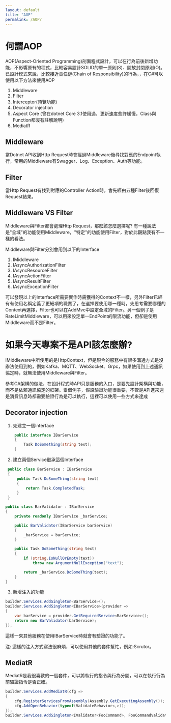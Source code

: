 ```yaml
---
layout: default
title: "AOP"
permalink: /AOP/
---
```


# 何謂AOP
AOP(Aspect-Oriented Programming)剖面程式設計，可以在行為前後新增功能，不影響原有的程式，比較容易設計SOLID的單一原則(S)、開放封閉原則(O)。已設計模式來說，比較接近責任鏈(Chain of Responsibility)的行為，，在C#可以使用以下方法來使用AOP
1. Middleware
2. Filter
3. Interceptor(預覽功能)
4. Decorator injection
5. Aspect Core (曾在dotnet Core 3.1使用過，更新速度些許緩慢，Class與Function都沒有註解說明)
6. MediatR

## Middleware
當Dotnet API收到Http Request時會經過Middleware後尋找對應的Endpoint執行，常用的Middleware有Swagger、Log、Exception、Auth等功能。

## Filter
當Http Request有找到對應的Controller Action時，會先經由五種Filter後回復Request結果。

## Middleware VS Filter
Middleware與Filter都會處理Http Request，那麼該怎麼選擇呢? 有一種說法是"全域"的功能使用Middleware，"特定"的功能使用Filter，對於此觀點我有不一樣的看法。

Middleware與Filter分別會用到以下的Interface
1. IMiddleware
2. IAsyncAuthorizationFilter
3. IAsyncResourceFilter
4. IAsyncActionFilter
5. IAsyncResultFilter
6. IAsyncExceptionFilter

可以發現以上的Interface所需要實作時需獲得的Context不一樣，另外Filter已經有有使用名稱定義了更細項的職責了，在選擇要使用哪一種時，先思考需要哪種的Context再選擇，Filter也可以在AddMvc中設定全域的Filter。另一個例子是RateLimitMiddleware，可以用來設定單一EndPoint的限流功能，但卻是使用Middleware而不是Filter。

# 如果今天專案不是API該怎麼辦?
IMiddleware中所使用的是HttpContext，但是現今的服務中有很多溝通方式是沒辦法使用到的，例如Kafka、MQTT、WebSocket、Grpc，如果使用到上述通訊協定時，就無法使用Middleware與Filter。

參考CA架構的做法，在設計程式時API只是服務的入口，是要先設計架構與功能，而不是依賴通訊協定的框架。舉個例子，假設驗證功能很重要，不管是API進來還是消費訊息時都需要驗證行為是可以執行，這裡可以使用一些方式來達成

## Decorator injection
1. 先建立一個Interface
``` csharp
    public interface IBarService
    {
        Task DoSomething(string text);
    }
```

2. 建立兩個Service繼承這個Interface
``` csharp
 public class BarService : IBarService
 {
     public Task DoSomeThing(string text)
     {
         return Task.CompletedTask;
     }
 }
```

``` csharp
public class BarValidator : IBarService
{
    private readonly IBarService _barService;

    public BarValidator(IBarService barService)
    {
        _barService = barService;
    }

    public Task DoSomeThing(string text)
    {
        if (string.IsNullOrEmpty(text))
            throw new ArgumentNullException("text");

        return _barService.DoSomeThing(text);
    }
}
```

3. 新增注入的功能
``` csharp
builder.Services.AddSingleton<BarService>();
builder.Services.AddSingleton<IBarService>(provider =>
{
    var barService = provider.GetRequiredService<BarService>();
    return new BarValidator(barService);
});
```

這樣一來其他服務在使用IBarService時就會有驗證的功能了。

注: 這樣的注入方式寫法很麻煩，可以使用其他的套件幫忙，例如:Scrutor。

## MediatR
MediatR是我很喜歡的一個套件，可以將執行的指令與行為分開，可以在執行行為前驗證指令是否正確。
``` csharp
builder.Services.AddMediatR(cfg =>
{
    cfg.RegisterServicesFromAssembly(Assembly.GetExecutingAssembly());
    cfg.AddOpenBehavior(typeof(ValidateBehavior<,>));
});
builder.Services.AddSingleton<IValidator<FooCommand>, FooCommandValidator>();
```